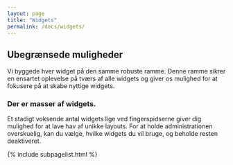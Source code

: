 ```yaml
---
layout: page
title: "Widgets"
permalink: /docs/widgets/
---
```


## Ubegrænsede muligheder
Vi byggede hver widget på den samme robuste ramme. Denne ramme sikrer en ensartet oplevelse på tværs af alle widgets og giver os mulighed for at fokusere på at skabe nyttige widgets.

### Der er masser af widgets.

Et stadigt voksende antal widgets lige ved fingerspidserne giver dig mulighed for at lave hav af unikke layouts. For at holde administrationen overskuelig, kan du vælge, hvilke widgets du vil bruge, og beholde resten deaktiveret.

{% include subpagelist.html %}
